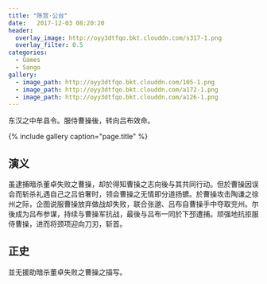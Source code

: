 ```yaml
---
title: "陈宫·公台"
date:   2017-12-03 08:20:20
header:
  overlay_image: http://oyy3dtfqo.bkt.clouddn.com/s317-1.png
  overlay_filter: 0.5
categories:
  - Games
  - Sango
gallery:
  - image_path: http://oyy3dtfqo.bkt.clouddn.com/105-1.png
  - image_path: http://oyy3dtfqo.bkt.clouddn.com/a172-1.png
  - image_path: http://oyy3dtfqo.bkt.clouddn.com/a126-1.png
---
```


东汉之中牟县令。服侍曹操後，转向吕布效命。

{% include gallery caption="page.title" %}

## 演义

虽逮捕暗杀董卓失败之曹操，却於得知曹操之志向後与其共同行动。但於曹操因误会而斩杀礼遇自己之吕伯奢时，领会曹操之无情即分道扬镳。於曹操攻击陶谦之徐州之际，企图说服曹操放弃做战却失败，联合张邈、吕布自曹操手中夺取兖州。尔後成为吕布参谋，持续与曹操军抗战，最後与吕布一同於下邳遭捕。顽强地抗拒服侍曹操，进而将颈项迎向刀刃，斩首。

## 正史

並无援助暗杀董卓失败之曹操之描写。